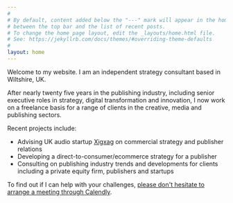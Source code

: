```yaml
---
#
# By default, content added below the "---" mark will appear in the home page
# between the top bar and the list of recent posts.
# To change the home page layout, edit the _layouts/home.html file.
# See: https://jekyllrb.com/docs/themes/#overriding-theme-defaults
#
layout: home
---
```

Welcome to my website. I am an independent strategy consultant based in Wiltshire, UK. 

After nearly twenty five years in the publishing industry, including senior executive roles in strategy, digital transformation and innovation, I now work on a freelance basis for a range of clients in the creative, media and publishing sectors.

Recent projects include:
* Advising UK audio startup <a href="https://www.xigxag.co.uk">Xigxag</a> on commercial strategy and publisher relations
* Developing a direct-to-consumer/ecommerce strategy for a publisher
* Consulting on publishing industry trends and developments for clients including a private equity firm, publishers and startups

To find out if I can help with your challenges, <a href="https://calendly.com/outsidecontext">please don't hesitate to arrange a meeting through Calendly</a>. 
